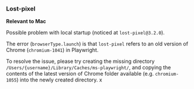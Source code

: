### Lost-pixel
**Relevant to Mac**

Possible problem with local startup (noticed at `lost-pixel@3.2.0`). 

The error (`browserType.launch`) is that `lost-pixel` refers to an old version of Chrome (`chromium-1041`) in Playwright. 

To resolve the issue, please try creating the missing directory `/Users/{username}/Library/Caches/ms-playwright/`, and copying the contents of the latest version of Chrome folder available (e.g. `chromium-1055`) into the newly created directory.
 x